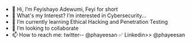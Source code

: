 - 👋 Hi, I’m Feyishayo Adewumi, Feyi for short
- 👀 What's my Interest? I’m interested in Cybersecurity...
- 🌱 I’m currently learning Ethical Hacking and Penetration Testing
- 💞️ I’m looking to collaborate
- 📫 How to reach me: twitter-- @phayeesan ✅ Linkedin>> @phayeesan

<!---
Phayeesan/Phayeesan is a ✨ special ✨ repository because its `README.md` (this file) appears on your GitHub profile.
You can click the Preview link to take a look at your changes.
--->
